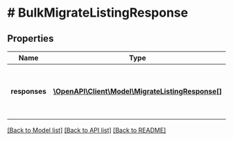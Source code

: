 # # BulkMigrateListingResponse

## Properties

Name | Type | Description | Notes
------------ | ------------- | ------------- | -------------
**responses** | [**\OpenAPI\Client\Model\MigrateListingResponse[]**](MigrateListingResponse.md) | This is the base container of the response payload of the &lt;strong&gt;bulkMigrateListings&lt;/strong&gt; call. The results of each attempted listing migration is captured under this container. | [optional]

[[Back to Model list]](../../README.md#models) [[Back to API list]](../../README.md#endpoints) [[Back to README]](../../README.md)
